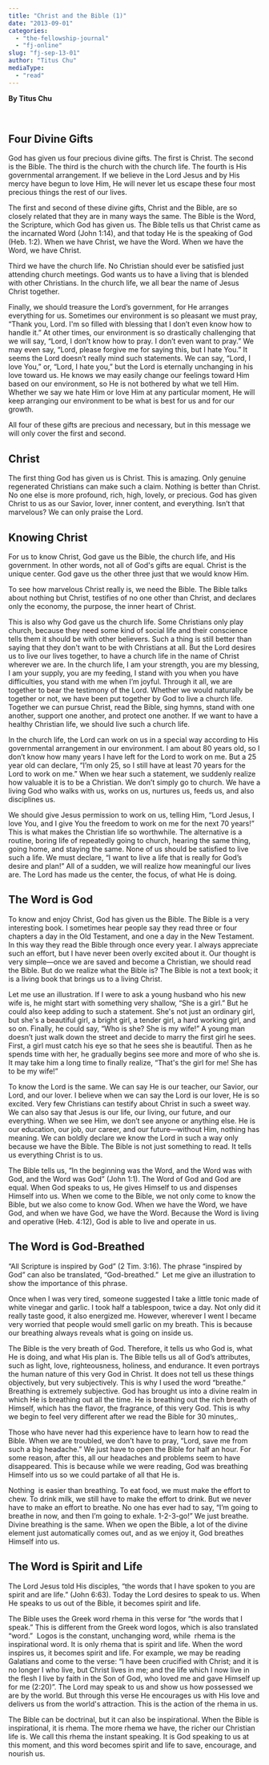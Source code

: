 ```yaml
---
title: "Christ and the Bible (1)"
date: "2013-09-01"
categories: 
  - "the-fellowship-journal"
  - "fj-online"
slug: "fj-sep-13-01"
author: "Titus Chu"
mediaType: 
  - "read"
---
```


**By Titus Chu**

 

## **Four Divine Gifts**

God has given us four precious divine gifts. The first is Christ. The second is the Bible. The third is the church with the church life. The fourth is His governmental arrangement. If we believe in the Lord Jesus and by His mercy have begun to love Him, He will never let us escape these four most precious things the rest of our lives.

The first and second of these divine gifts, Christ and the Bible, are so closely related that they are in many ways the same. The Bible is the Word, the Scripture, which God has given us. The Bible tells us that Christ came as the incarnated Word (John 1:14), and that today He is the speaking of God (Heb. 1:2). When we have Christ, we have the Word. When we have the Word, we have Christ.

Third we have the church life. No Christian should ever be satisfied just attending church meetings. God wants us to have a living that is blended with other Christians. In the church life, we all bear the name of Jesus Christ together.

Finally, we should treasure the Lord’s government, for He arranges everything for us. Sometimes our environment is so pleasant we must pray, “Thank you, Lord. I'm so filled with blessing that I don’t even know how to handle it.” At other times, our environment is so drastically challenging that we will say, “Lord, I don’t know how to pray. I don’t even want to pray.” We may even say, “Lord, please forgive me for saying this, but I hate You.” It seems the Lord doesn’t really mind such statements. We can say, “Lord, I love You,” or, “Lord, I hate you,” but the Lord is eternally unchanging in his love toward us. He knows we may easily change our feelings toward Him based on our environment, so He is not bothered by what we tell Him. Whether we say we hate Him or love Him at any particular moment, He will keep arranging our environment to be what is best for us and for our growth.

All four of these gifts are precious and necessary, but in this message we will only cover the first and second.

## **Christ**

The first thing God has given us is Christ. This is amazing. Only genuine regenerated Christians can make such a claim. Nothing is better than Christ. No one else is more profound, rich, high, lovely, or precious. God has given Christ to us as our Savior, lover, inner content, and everything. Isn’t that marvelous? We can only praise the Lord.

## **Knowing Christ**

For us to know Christ, God gave us the Bible, the church life, and His government. In other words, not all of God's gifts are equal. Christ is the unique center. God gave us the other three just that we would know Him.

To see how marvelous Christ really is, we need the Bible. The Bible talks about nothing but Christ, testifies of no one other than Christ, and declares only the economy, the purpose, the inner heart of Christ.

This is also why God gave us the church life. Some Christians only play church, because they need some kind of social life and their conscience tells them it should be with other believers. Such a thing is still better than saying that they don't want to be with Christians at all. But the Lord desires us to live our lives together, to have a church life in the name of Christ wherever we are. In the church life, I am your strength, you are my blessing, I am your supply, you are my feeding, I stand with you when you have difficulties, you stand with me when I’m joyful. Through it all, we are together to bear the testimony of the Lord. Whether we would naturally be together or not, we have been put together by God to live a church life. Together we can pursue Christ, read the Bible, sing hymns, stand with one another, support one another, and protect one another. If we want to have a healthy Christian life, we should live such a church life.

In the church life, the Lord can work on us in a special way according to His governmental arrangement in our environment. I am about 80 years old, so I don’t know how many years I have left for the Lord to work on me. But a 25 year old can declare, “I’m only 25, so I still have at least 70 years for the Lord to work on me.” When we hear such a statement, we suddenly realize how valuable it is to be a Christian. We don’t simply go to church. We have a living God who walks with us, works on us, nurtures us, feeds us, and also disciplines us.

We should give Jesus permission to work on us, telling Him, “Lord Jesus, I love You, and I give You the freedom to work on me for the next 70 years!” This is what makes the Christian life so worthwhile. The alternative is a routine, boring life of repeatedly going to church, hearing the same thing, going home, and staying the same. None of us should be satisfied to live such a life. We must declare, “I want to live a life that is really for God’s desire and plan!” All of a sudden, we will realize how meaningful our lives are. The Lord has made us the center, the focus, of what He is doing.

## **The Word is God**

To know and enjoy Christ, God has given us the Bible. The Bible is a very interesting book. I sometimes hear people say they read three or four chapters a day in the Old Testament, and one a day in the New Testament. In this way they read the Bible through once every year. I always appreciate such an effort, but I have never been overly excited about it. Our thought is very simple—once we are saved and become a Christian, we should read the Bible. But do we realize what the Bible is? The Bible is not a text book; it is a living book that brings us to a living Christ.

Let me use an illustration. If I were to ask a young husband who his new wife is, he might start with something very shallow, “She is a girl.” But he could also keep adding to such a statement. She's not just an ordinary girl, but she's a beautiful girl, a bright girl, a tender girl, a hard working girl, and so on. Finally, he could say, “Who is she? She is my wife!” A young man doesn’t just walk down the street and decide to marry the first girl he sees. First, a girl must catch his eye so that he sees she is beautiful. Then as he spends time with her, he gradually begins see more and more of who she is. It may take him a long time to finally realize, “That's the girl for me! She has to be my wife!”

To know the Lord is the same. We can say He is our teacher, our Savior, our Lord, and our lover. I believe when we can say the Lord is our lover, He is so excited. Very few Christians can testify about Christ in such a sweet way. We can also say that Jesus is our life, our living, our future, and our everything. When we see Him, we don’t see anyone or anything else. He is our education, our job, our career, and our future—without Him, nothing has meaning. We can boldly declare we know the Lord in such a way only because we have the Bible. The Bible is not just something to read. It tells us everything Christ is to us.

The Bible tells us, “In the beginning was the Word, and the Word was with God, and the Word was God” (John 1:1). The Word of God and God are equal. When God speaks to us, He gives Himself to us and dispenses Himself into us. When we come to the Bible, we not only come to know the Bible, but we also come to know God. When we have the Word, we have God, and when we have God, we have the Word. Because the Word is living and operative (Heb. 4:12), God is able to live and operate in us.

## **The Word is God-Breathed**

“All Scripture is inspired by God” (2 Tim. 3:16). The phrase “inspired by God” can also be translated, “God-breathed.”  Let me give an illustration to show the importance of this phrase.

Once when I was very tired, someone suggested I take a little tonic made of white vinegar and garlic. I took half a tablespoon, twice a day. Not only did it really taste good, it also energized me. However, wherever I went I became very worried that people would smell garlic on my breath. This is because our breathing always reveals what is going on inside us.

The Bible is the very breath of God. Therefore, it tells us who God is, what He is doing, and what His plan is. The Bible tells us all of God’s attributes, such as light, love, righteousness, holiness, and endurance. It even portrays the human nature of this very God in Christ. It does not tell us these things objectively, but very subjectively. This is why I used the word “breathe.” Breathing is extremely subjective. God has brought us into a divine realm in which He is breathing out all the time. He is breathing out the rich breath of Himself, which has the flavor, the fragrance, of this very God. This is why we begin to feel very different after we read the Bible for 30 minutes,.

Those who have never had this experience have to learn how to read the Bible. When we are troubled, we don’t have to pray, “Lord, save me from such a big headache.” We just have to open the Bible for half an hour. For some reason, after this, all our headaches and problems seem to have disappeared. This is because while we were reading, God was breathing Himself into us so we could partake of all that He is.

Nothing  is easier than breathing. To eat food, we must make the effort to chew. To drink milk, we still have to make the effort to drink. But we never have to make an effort to breathe. No one has ever had to say, “I’m going to breathe in now, and then I’m going to exhale. 1-2-3-go!” We just breathe. Divine breathing is the same. When we open the Bible, a lot of the divine element just automatically comes out, and as we enjoy it, God breathes Himself into us.

## **The Word is Spirit and Life**

The Lord Jesus told His disciples, “the words that I have spoken to you are spirit and are life.” (John 6:63). Today the Lord desires to speak to us. When He speaks to us out of the Bible, it becomes spirit and life.

The Bible uses the Greek word rhema in this verse for “the words that I speak.” This is different from the Greek word logos, which is also translated “word.”  Logos is the constant, unchanging word, while  rhema is the inspirational word. It is only rhema that is spirit and life. When the word inspires us, it becomes spirit and life. For example, we may be reading Galatians and come to the verse: “I have been crucified with Christ; and it is no longer I who live, but Christ lives in me; and the life which I now live in the flesh I live by faith in the Son of God, who loved me and gave Himself up for me (2:20)”. The Lord may speak to us and show us how possessed we are by the world. But through this verse He encourages us with His love and delivers us from the world's attraction. This is the action of the rhema in us.

The Bible can be doctrinal, but it can also be inspirational. When the Bible is inspirational, it is rhema. The more rhema we have, the richer our Christian life is. We call this rhema the instant speaking. It is God speaking to us at this moment, and this word becomes spirit and life to save, encourage, and nourish us.
